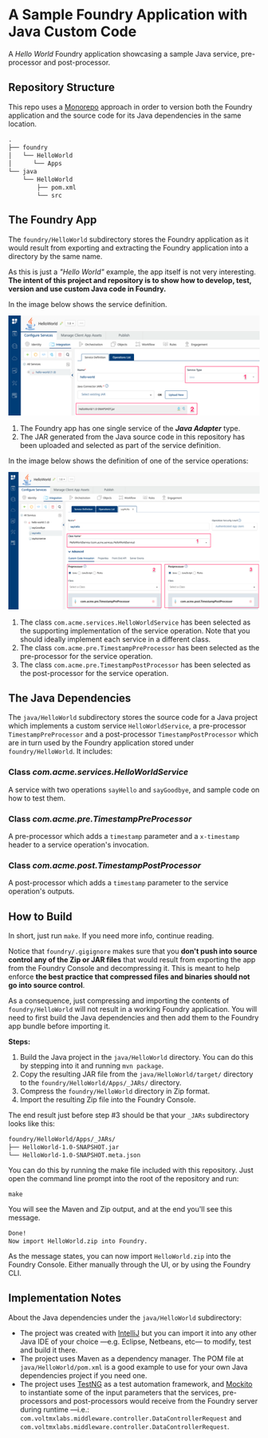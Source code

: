 # A Sample Foundry Application with Java Custom Code

A *Hello World* Foundry application showcasing a sample Java service, pre-processor and post-processor.

## Repository Structure

This repo uses a [Monorepo](https://en.wikipedia.org/wiki/Monorepo) approach in order to version
both the Foundry application and the source code for its Java dependencies in the same location.

```
.
├── foundry
│   └── HelloWorld
│      └── Apps
└── java
	└── HelloWorld
		├── pom.xml
		└── src
```

## The Foundry App

The `foundry/HelloWorld` subdirectory stores the Foundry application as it would result from exporting and
extracting the Foundry application into a directory by the same name.

As this is just a *"Hello World"* example, the app itself is not very interesting. **The intent of this project and repository
is to show how to develop, test, version and use custom Java code in Foundry.**

In the image below shows the service definition.

![Service definition](pics/foundry-app-1-service-def.png "Service definition")

1. The Foundry app has one single service of the ***Java Adapter*** type.
2. The JAR generated from the Java source code in this repository has been uploaded and selected as part of the service
definition.

In the image below shows the definition of one of the service operations:

![Operation definition](pics/foundry-app-2-ops-config.png "Operation definition")

1. The class `com.acme.services.HelloWorldService` has been selected as the supporting implementation of the service
operation. Note that you should ideally implement each service in a different class.
2. The class `com.acme.pre.TimestampPreProcessor` has been selected as the pre-processor for the service operation.
3. The class `com.acme.pre.TimestampPostProcessor` has been selected as the post-processor for the service operation.

## The Java Dependencies

The `java/HelloWorld` subdirectory stores the source code for a Java project which implements a custom service
`HelloWorldService`, a pre-processor `TimestampPreProcessor` and a post-processor `TimestampPostProcessor` which
are in turn used by the Foundry application stored under `foundry/HelloWorld`. It includes:

### Class *com.acme.services.HelloWorldService*

A service with two operations `sayHello` and `sayGoodbye`, and sample code on how to test them.

### Class *com.acme.pre.TimestampPreProcessor*

A pre-processor which adds a `timestamp` parameter and a `x-timestamp` header to a service operation's invocation.

### Class *com.acme.post.TimestampPostProcessor*

A post-processor which adds a `timestamp` parameter to the service operation's outputs.

## How to Build

In short, just run `make`. If you need more info, continue reading.

Notice that `foundry/.gigignore` makes sure that you **don't push into source control any of the Zip or JAR files** that
would result from exporting the app from the Foundry Console and decompressing it. This is meant to help enforce **the
best practice that compressed files and binaries should not go into source control**.

As a consequence, just compressing and importing the contents of `foundry/HelloWorld` will not result in a working
Foundry application. You will need to first build the Java dependencies and then add them to the Foundry app bundle before
importing it.

**Steps:**

1. Build the Java project in the `java/HelloWorld` directory. You can do this by stepping into it and running `mvn package`.
2. Copy the resulting JAR file from the `java/HelloWorld/target/` directory to the `foundry/HelloWorld/Apps/_JARs/` directory.
3. Compress the `foundry/HelloWorld` directory in Zip format.
4. Import the resulting Zip file into the Foundry Console.

The end result just before step #3 should be that your `_JARs` subdirectory looks like this:

```
foundry/HelloWorld/Apps/_JARs/
├── HelloWorld-1.0-SNAPSHOT.jar
└── HelloWorld-1.0-SNAPSHOT.meta.json
```

You can do this by running the make file included with this repository. Just open the command line prompt into the root of the repository and run:

```
make
```

You will see the Maven and Zip output, and at the end you'll see this message.

```
Done!
Now import HelloWorld.zip into Foundry.
```

As the message states, you can now import `HelloWorld.zip` into the Foundry Console. Either manually through the UI, or by using the Foundry CLI.

## Implementation Notes

About the Java dependencies under the `java/HelloWorld` subdirectory:

* The project was created with [IntelliJ](https://www.jetbrains.com/idea/) but you can import it into any other Java IDE of
your choice —e.g. Eclipse, Netbeans, etc— to modify, test and build it there.
* The project uses Maven as a dependency manager. The POM file at `java/HelloWorld/pom.xml` is a good example to use for your
own Java dependencies project if you need one.
* The project uses [TestNG](https://testng.org) as a test automation framework, and [Mockito](https://site.mockito.org/) to
instantiate some of the input parameters that the services, pre-processors and post-processors would receive
from the Foundry server during runtime —i.e.: `com.voltmxlabs.middleware.controller.DataControllerRequest` and
`com.voltmxlabs.middleware.controller.DataControllerRequest`.
